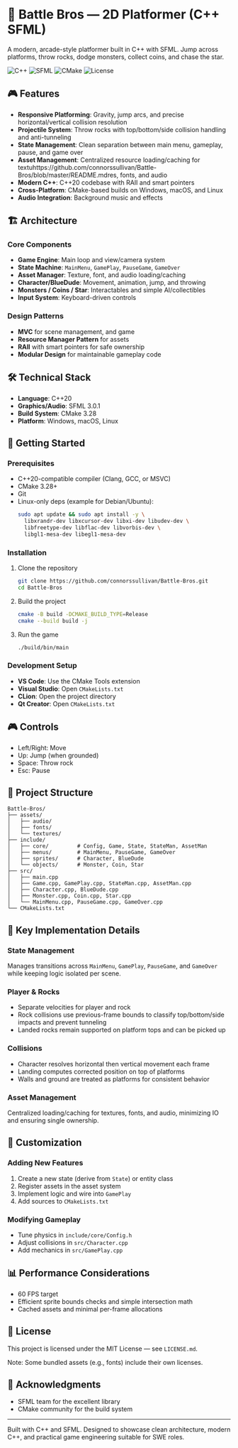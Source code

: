 # 🐺 Battle Bros — 2D Platformer (C++ SFML)



A modern, arcade-style platformer built in C++ with SFML. Jump across platforms, throw rocks, dodge monsters, collect coins, and chase the star.

![C++](https://img.shields.io/badge/C++-20-blue?style=for-the-badge&logo=cplusplus)
![SFML](https://img.shields.io/badge/SFML-3.0.1-green?style=for-the-badge)
![CMake](https://img.shields.io/badge/CMake-3.28-orange?style=for-the-badge&logo=cmake)
![License](https://img.shields.io/badge/License-MIT-yellow?style=for-the-badge)

## 🎮 Features

- **Responsive Platforming**: Gravity, jump arcs, and precise horizontal/vertical collision resolution
- **Projectile System**: Throw rocks with top/bottom/side collision handling and anti-tunneling
- **State Management**: Clean separation between main menu, gameplay, pause, and game over
- **Asset Management**: Centralized resource loading/caching for textuhttps://github.com/connorssullivan/Battle-Bros/blob/master/README.mdres, fonts, and audio
- **Modern C++**: C++20 codebase with RAII and smart pointers
- **Cross-Platform**: CMake-based builds on Windows, macOS, and Linux
- **Audio Integration**: Background music and effects

## 🏗️ Architecture

### Core Components

- **Game Engine**: Main loop and view/camera system
- **State Machine**: `MainMenu`, `GamePlay`, `PauseGame`, `GameOver`
- **Asset Manager**: Texture, font, and audio loading/caching
- **Character/BlueDude**: Movement, animation, jump, and throwing
- **Monsters / Coins / Star**: Interactables and simple AI/collectibles
- **Input System**: Keyboard-driven controls

### Design Patterns

- **MVC** for scene management, and game
- **Resource Manager Pattern** for assets
- **RAII** with smart pointers for safe ownership
- **Modular Design** for maintainable gameplay code

## 🛠️ Technical Stack

- **Language**: C++20
- **Graphics/Audio**: SFML 3.0.1
- **Build System**: CMake 3.28
- **Platform**: Windows, macOS, Linux

## 🚀 Getting Started

### Prerequisites

- C++20-compatible compiler (Clang, GCC, or MSVC)
- CMake 3.28+
- Git
- Linux-only deps (example for Debian/Ubuntu):
  ```bash
  sudo apt update && sudo apt install -y \
    libxrandr-dev libxcursor-dev libxi-dev libudev-dev \
    libfreetype-dev libflac-dev libvorbis-dev \
    libgl1-mesa-dev libegl1-mesa-dev
  ```

### Installation

1. Clone the repository
   ```bash
   git clone https://github.com/connorssullivan/Battle-Bros.git
   cd Battle-Bros
   ```

2. Build the project
   ```bash
   cmake -B build -DCMAKE_BUILD_TYPE=Release
   cmake --build build -j
   ```

3. Run the game
   ```bash
   ./build/bin/main
   ```

### Development Setup

- **VS Code**: Use the CMake Tools extension
- **Visual Studio**: Open `CMakeLists.txt`
- **CLion**: Open the project directory
- **Qt Creator**: Open `CMakeLists.txt`

## 🎮 Controls

- Left/Right: Move
- Up: Jump (when grounded)
- Space: Throw rock
- Esc: Pause

## 📁 Project Structure

```
Battle-Bros/
├── assets/
│   ├── audio/
│   ├── fonts/
│   └── textures/
├── include/
│   ├── core/         # Config, Game, State, StateMan, AssetMan
│   ├── menus/        # MainMenu, PauseGame, GameOver
│   ├── sprites/      # Character, BlueDude
│   └── objects/      # Monster, Coin, Star
├── src/
│   ├── main.cpp
│   ├── Game.cpp, GamePlay.cpp, StateMan.cpp, AssetMan.cpp
│   ├── Character.cpp, BlueDude.cpp
│   ├── Monster.cpp, Coin.cpp, Star.cpp
│   └── MainMenu.cpp, PauseGame.cpp, GameOver.cpp
└── CMakeLists.txt
```

## 🎯 Key Implementation Details

### State Management
Manages transitions across `MainMenu`, `GamePlay`, `PauseGame`, and `GameOver` while keeping logic isolated per scene.

### Player & Rocks
- Separate velocities for player and rock
- Rock collisions use previous-frame bounds to classify top/bottom/side impacts and prevent tunneling
- Landed rocks remain supported on platform tops and can be picked up

### Collisions
- Character resolves horizontal then vertical movement each frame
- Landing computes corrected position on top of platforms
- Walls and ground are treated as platforms for consistent behavior

### Asset Management
Centralized loading/caching for textures, fonts, and audio, minimizing IO and ensuring single ownership.

## 🔧 Customization

### Adding New Features
1. Create a new state (derive from `State`) or entity class
2. Register assets in the asset system
3. Implement logic and wire into `GamePlay`
4. Add sources to `CMakeLists.txt`

### Modifying Gameplay
- Tune physics in `include/core/Config.h`
- Adjust collisions in `src/Character.cpp`
- Add mechanics in `src/GamePlay.cpp`

## 📊 Performance Considerations

- 60 FPS target
- Efficient sprite bounds checks and simple intersection math
- Cached assets and minimal per-frame allocations

## 📝 License

This project is licensed under the MIT License — see `LICENSE.md`.

Note: Some bundled assets (e.g., fonts) include their own licenses.

## 🙏 Acknowledgments

- SFML team for the excellent library
- CMake community for the build system

---

Built with C++ and SFML. Designed to showcase clean architecture, modern C++, and practical game engineering suitable for SWE roles.
